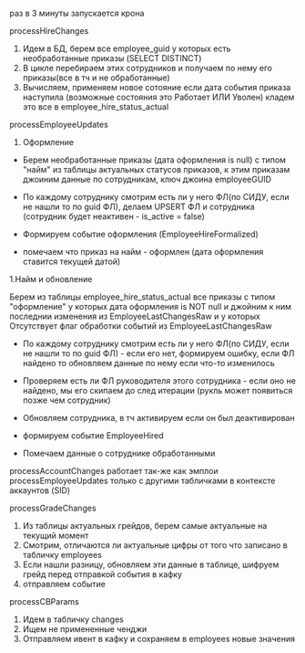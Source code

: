 раз в 3 минуты запускается крона

processHireChanges
1. Идем в БД, берем все employee_guid у которых есть необработанные приказы (SELECT DISTINCT)
2. В цикле перебираем этих сотрудников и получаем по нему его приказы(все в тч и не обработанные)
3. Вычисляем, применяем новое сотояние если дата события приказа наступила (возможные состояния это Работает ИЛИ Уволен) кладем это все в employee_hire_status_actual 

processEmployeeUpdates
1. Оформление

- Берем необработанные приказы (дата оформления is null) с типом "найм" из таблицы актуальных статусов приказов, к этим приказам джоиним данные по сотрудникам, ключ джоина employeeGUID 

- По каждому сотруднику смотрим есть ли у него ФЛ(по СИДУ, если не нашли то по guid ФЛ), делаем UPSERT ФЛ и сотрудника (сотрудник будет неактивен - is_active = false) 
   
- Формируем событие оформления (EmployeeHireFormalized) 

- помечаем что приказ на найм - оформлен (дата оформления ставится текущей датой) 


1.Найм и обновление

Берем из таблицы employee_hire_status_actual все приказы с типом "оформление" у которых дата оформления is NOT null и джойним к ним последнии изменения из EmployeeLastChangesRaw и у которых Отсутствует флаг обработки событий из EmployeeLastChangesRaw


  - По каждому сотруднику смотрим есть ли у него ФЛ(по СИДУ, если не нашли то по guid ФЛ) - если его нет, формируем ошибку, если ФЛ найдено то обновляем данные по нему если что-то изменилось 

  - Проверяем есть ли ФЛ руководителя этого сотрудника - если оно не найдено, мы его скипаем до след итерации (рукль может появиться позже чем сотрудник) 
  
  - Обновляем сотрудника, в тч активируем если он был деактивирован

  - формируем событие EmployeeHired 
  
  - Помечаем данные о сотруднике обработанными 




processAccountChanges
работает так-же как эмплои processEmployeeUpdates только с другими табличками в контексте аккаунтов (SID)

processGradeChanges
1. Из таблицы актуальных грейдов, берем самые актуальные на текущий момент
2. Смотрим, отличаются ли актуальные цифры от того что записано в табличку employees
3. Если нашли разницу, обновляем эти данные в таблице, шифруем грейд перед отправкой события в кафку
4. отправляем событие

processCBParams
1. Идем в табличку changes
2. Ищем не примененные ченджи
3. Отправляем ивент в кафку и сохраняем в employees новые значения
